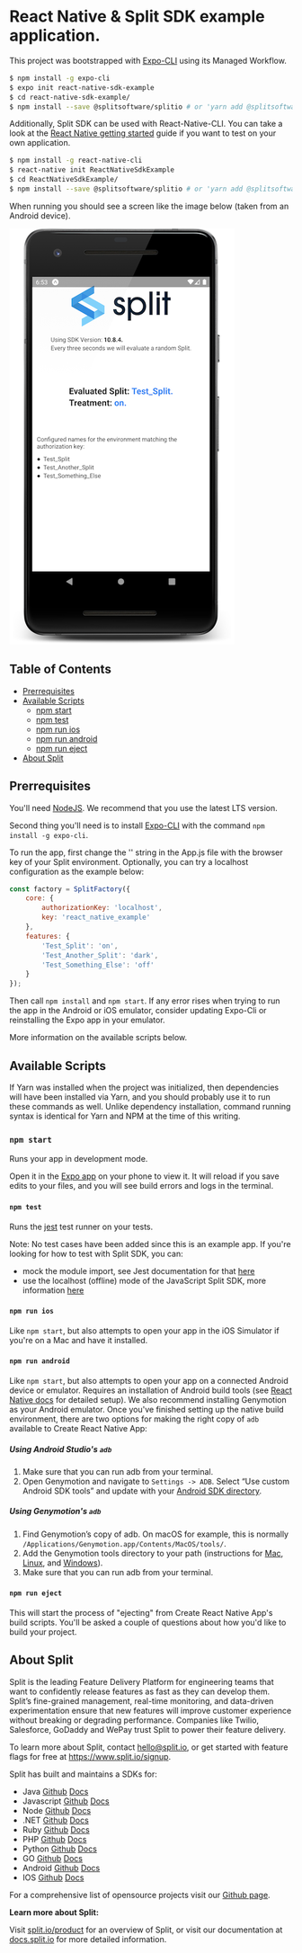 # React Native & Split SDK example application.

This project was bootstrapped with [Expo-CLI](https://docs.expo.io/versions/latest/workflow/expo-cli/) using its Managed Workflow.

```sh
$ npm install -g expo-cli
$ expo init react-native-sdk-example
$ cd react-native-sdk-example/
$ npm install --save @splitsoftware/splitio # or 'yarn add @splitsoftware/splitio' if using yarn dependency manager
```

Additionally, Split SDK can be used with React-Native-CLI. You can take a look at the [React Native getting started](https://facebook.github.io/react-native/docs/getting-started.html) guide if you want to test on your own application.

```sh
$ npm install -g react-native-cli
$ react-native init ReactNativeSdkExample
$ cd ReactNativeSdkExample/
$ npm install --save @splitsoftware/splitio # or 'yarn add @splitsoftware/splitio' if using yarn dependency manager
```

When running you should see a screen like the image below (taken from an Android device).

![Running instance screenshot](./docs/mobile_screenshot.png)

## Table of Contents
* [Prerrequisites](#prerrequisites)
* [Available Scripts](#available-scripts)
  * [npm start](#npm-start)
  * [npm test](#npm-test)
  * [npm run ios](#npm-run-ios)
  * [npm run android](#npm-run-android)
  * [npm run eject](#npm-run-eject)
* [About Split](#about-split)

## Prerrequisites

You'll need [NodeJS](https://nodejs.org/en/download/). We recommend that you use the latest LTS version.

Second thing you'll need is to install [Expo-CLI](https://expo.io/) with the command `npm install -g expo-cli`. 

To run the app, first change the '<API-KEY>' string in the App.js file with the browser key of your Split environment. Optionally, you can try a localhost configuration as the example below: 

```javascript
const factory = SplitFactory({
    core: {
        authorizationKey: 'localhost',
        key: 'react_native_example'
    },
    features: {
        'Test_Split': 'on',
        'Test_Another_Split': 'dark',
        'Test_Something_Else': 'off'
    }
});
```

Then call `npm install` and `npm start`. If any error rises when trying to run the app in the Android or iOS emulator, consider updating Expo-Cli or reinstalling the Expo app in your emulator.

More information on the available scripts below.

## Available Scripts

If Yarn was installed when the project was initialized, then dependencies will have been installed via Yarn, and you should probably use it to run these commands as well. Unlike dependency installation, command running syntax is identical for Yarn and NPM at the time of this writing.

### `npm start`

Runs your app in development mode.

Open it in the [Expo app](https://expo.io) on your phone to view it. It will reload if you save edits to your files, and you will see build errors and logs in the terminal.

#### `npm test`

Runs the [jest](https://github.com/facebook/jest) test runner on your tests.

Note: No test cases have been added since this is an example app.
If you're looking for how to test with Split SDK, you can:
   * mock the module import, see Jest documentation for that [here](https://facebook.github.io/jest/docs/en/jest-object.html#jestmockmodulename-factory-options)
   * use the localhost (offline) mode of the JavaScript Split SDK, more information [here](https://docs.split.io/docs/javascript-sdk-overview#localhost-mode)

#### `npm run ios`

Like `npm start`, but also attempts to open your app in the iOS Simulator if you're on a Mac and have it installed.

#### `npm run android`

Like `npm start`, but also attempts to open your app on a connected Android device or emulator. Requires an installation of Android build tools (see [React Native docs](https://facebook.github.io/react-native/docs/getting-started.html) for detailed setup). We also recommend installing Genymotion as your Android emulator. Once you've finished setting up the native build environment, there are two options for making the right copy of `adb` available to Create React Native App:

##### Using Android Studio's `adb`

1. Make sure that you can run adb from your terminal.
2. Open Genymotion and navigate to `Settings -> ADB`. Select “Use custom Android SDK tools” and update with your [Android SDK directory](https://stackoverflow.com/questions/25176594/android-sdk-location).

##### Using Genymotion's `adb`

1. Find Genymotion’s copy of adb. On macOS for example, this is normally `/Applications/Genymotion.app/Contents/MacOS/tools/`.
2. Add the Genymotion tools directory to your path (instructions for [Mac](http://osxdaily.com/2014/08/14/add-new-path-to-path-command-line/), [Linux](http://www.computerhope.com/issues/ch001647.htm), and [Windows](https://www.howtogeek.com/118594/how-to-edit-your-system-path-for-easy-command-line-access/)).
3. Make sure that you can run adb from your terminal.

#### `npm run eject`

This will start the process of "ejecting" from Create React Native App's build scripts. You'll be asked a couple of questions about how you'd like to build your project.

## About Split
 
Split is the leading Feature Delivery Platform for engineering teams that want to confidently release features as fast as they can develop them.
Split’s fine-grained management, real-time monitoring, and data-driven experimentation ensure that new features will improve customer experience without breaking or degrading performance.
Companies like Twilio, Salesforce, GoDaddy and WePay trust Split to power their feature delivery.
 
To learn more about Split, contact hello@split.io, or get started with feature flags for free at https://www.split.io/signup.
 
Split has built and maintains a SDKs for:
 
* Java [Github](https://github.com/splitio/java-client) [Docs](http://docs.split.io/docs/java-sdk-guide)
* Javascript [Github](https://github.com/splitio/javascript-client) [Docs](http://docs.split.io/docs/javascript-sdk-overview)
* Node [Github](https://github.com/splitio/javascript-client) [Docs](http://docs.split.io/docs/nodejs-sdk-overview)
* .NET [Github](https://github.com/splitio/.net-core-client) [Docs](http://docs.split.io/docs/net-sdk-overview)
* Ruby [Github](https://github.com/splitio/ruby-client) [Docs](http://docs.split.io/docs/ruby-sdk-overview)
* PHP [Github](https://github.com/splitio/php-client) [Docs](http://docs.split.io/docs/php-sdk-overview)
* Python [Github](https://github.com/splitio/python-client) [Docs](http://docs.split.io/docs/python-sdk-overview)
* GO [Github](https://github.com/splitio/go-client) [Docs](http://docs.split.io/docs/go-sdk-overview)
* Android [Github](https://github.com/splitio/android-client) [Docs](https://docs.split.io/docs/android-sdk-overview)
* IOS [Github](https://github.com/splitio/ios-client) [Docs](https://docs.split.io/docs/ios-sdk-overview)
 
For a comprehensive list of opensource projects visit our [Github page](https://github.com/splitio?utf8=%E2%9C%93&query=%20only%3Apublic%20).
 
**Learn more about Split:**
 
Visit [split.io/product](https://www.split.io/product) for an overview of Split, or visit our documentation at [docs.split.io](http://docs.split.io) for more detailed information.
